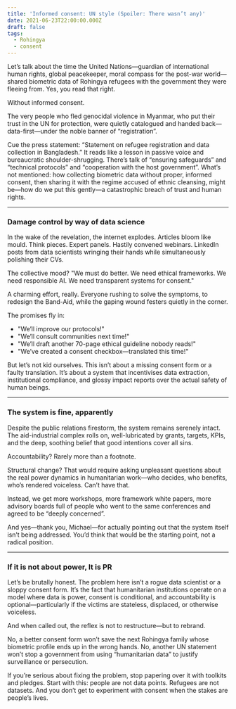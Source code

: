 ```yaml
---
title: 'Informed consent: UN style (Spoiler: There wasn’t any)'
date: 2021-06-23T22:00:00.000Z
draft: false
tags:
  - Rohingya
  - consent
---
```


Let’s talk about the time the United Nations—guardian of international human rights, global peacekeeper, moral compass for the post-war world—shared biometric data of Rohingya refugees with the government they were fleeing from. Yes, you read that right.

Without informed consent.

The very people who fled genocidal violence in Myanmar, who put their trust in the UN for protection, were quietly catalogued and handed back—data-first—under the noble banner of “registration”.

Cue the press statement: “Statement on refugee registration and data collection in Bangladesh.” It reads like a lesson in passive voice and bureaucratic shoulder-shrugging. There’s talk of “ensuring safeguards” and “technical protocols” and “cooperation with the host government”. What’s not mentioned: how collecting biometric data without proper, informed consent, then sharing it with the regime accused of ethnic cleansing, might be—how do we put this gently—a catastrophic breach of trust and human rights.

***

### Damage control by way of data science

In the wake of the revelation, the internet explodes. Articles bloom like mould. Think pieces. Expert panels. Hastily convened webinars. LinkedIn posts from data scientists wringing their hands while simultaneously polishing their CVs.

The collective mood? "We must do better. We need ethical frameworks. We need responsible AI. We need transparent systems for consent."

A charming effort, really. Everyone rushing to solve the symptoms, to redesign the Band-Aid, while the gaping wound festers quietly in the corner.

The promises fly in:

* "We’ll improve our protocols!" 
* "We’ll consult communities next time!" 
* "We’ll draft another 70-page ethical guideline nobody reads!" 
* "We’ve created a consent checkbox—translated this time!" 

But let’s not kid ourselves. This isn’t about a missing consent form or a faulty translation. It’s about a system that incentivises data extraction, institutional compliance, and glossy impact reports over the actual safety of human beings.

***

### The system is fine, apparently

Despite the public relations firestorm, the system remains serenely intact. The aid-industrial complex rolls on, well-lubricated by grants, targets, KPIs, and the deep, soothing belief that good intentions cover all sins.

Accountability? Rarely more than a footnote.

Structural change? That would require asking unpleasant questions about the real power dynamics in humanitarian work—who decides, who benefits, who’s rendered voiceless. Can’t have that.

Instead, we get more workshops, more framework white papers, more advisory boards full of people who went to the same conferences and agreed to be “deeply concerned”.

And yes—thank you, Michael—for actually pointing out that the system itself isn’t being addressed. You’d think that would be the starting point, not a radical position.

***

### If it is not about power, It is PR

Let’s be brutally honest. The problem here isn’t a rogue data scientist or a sloppy consent form. It’s the fact that humanitarian institutions operate on a model where data is power, consent is conditional, and accountability is optional—particularly if the victims are stateless, displaced, or otherwise voiceless.

And when called out, the reflex is not to restructure—but to rebrand.

No, a better consent form won’t save the next Rohingya family whose biometric profile ends up in the wrong hands. No, another UN statement won’t stop a government from using “humanitarian data” to justify surveillance or persecution.

If you’re serious about fixing the problem, stop papering over it with toolkits and pledges. Start with this: people are not data points. Refugees are not datasets. And you don’t get to experiment with consent when the stakes are people’s lives.
